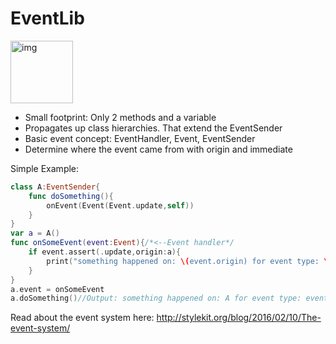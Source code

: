 # EventLib

<img width="100" alt="img" src="https://rawgit.com/stylekit/img/master/EventLib.svg">
 
- Small footprint: Only 2 methods and a variable
- Propagates up class hierarchies. That extend the EventSender
- Basic event concept: EventHandler, Event, EventSender 
- Determine where the event came from with origin and immediate
 
Simple Example:  
```swift
class A:EventSender{
    func doSomething(){
        onEvent(Event(Event.update,self)) 
    }
}
var a = A()
func onSomeEvent(event:Event){/*<--Event handler*/
    if event.assert(.update,origin:a){
        print("something happened on: \(event.origin) for event type: \(event.type)")
    } 
}
a.event = onSomeEvent
a.doSomething()//Output: something happened on: A for event type: eventUpdate
```

Read about the event system here: http://stylekit.org/blog/2016/02/10/The-event-system/  
